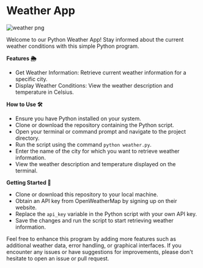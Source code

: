 <p align="center">
  <h1>Weather App</h1>
</p>

![weather png](https://github.com/youknowmannu/Python-Weather-App/assets/130030050/c5dd032e-124d-4f45-9c18-0b370b8b1799)

Welcome to our Python Weather App! Stay informed about the current weather conditions with this simple Python program.

**Features 🌦️**
- Get Weather Information: Retrieve current weather information for a specific city.
- Display Weather Conditions: View the weather description and temperature in Celsius.

**How to Use 🛠️**
- Ensure you have Python installed on your system.
- Clone or download the repository containing the Python script.
- Open your terminal or command prompt and navigate to the project directory.
- Run the script using the command `python weather.py`.
- Enter the name of the city for which you want to retrieve weather information.
- View the weather description and temperature displayed on the terminal.

**Getting Started 🏁**
- Clone or download this repository to your local machine.
- Obtain an API key from OpenWeatherMap by signing up on their website.
- Replace the `api_key` variable in the Python script with your own API key.
- Save the changes and run the script to start retrieving weather information.

Feel free to enhance this program by adding more features such as additional weather data, error handling, or graphical interfaces. If you encounter any issues or have suggestions for improvements, please don't hesitate to open an issue or pull request.
